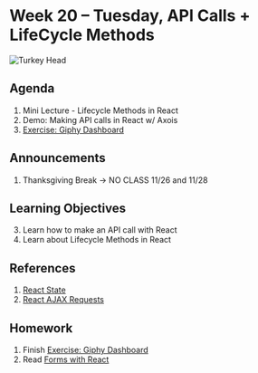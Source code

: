 # Week 20 – Tuesday, API Calls + LifeCycle Methods

![Turkey Head](https://media.giphy.com/media/QC1TssrPbkD2menNfz/giphy.gif)

## Agenda
1. Mini Lecture - Lifecycle Methods in React
1. Demo: Making API calls in React w/ Axois
1. [Exercise: Giphy Dashboard](../class/exercise/README.md)

## Announcements
1. Thanksgiving Break -> NO CLASS 11/26 and 11/28

## Learning Objectives
3. Learn how to make an API call with React
4. Learn about Lifecycle Methods in React

## References
1. [React State](https://reactjs.org/docs/state-and-lifecycle.html)
1. [React AJAX Requests](https://reactjs.org/docs/faq-ajax.html)

## Homework
1. Finish [Exercise: Giphy Dashboard](../class/exercise/README.md)
1. Read [Forms with React](https://learn.digitalcrafts.com/flex/lessons/full-stack-frameworks/forms-with-react/)



